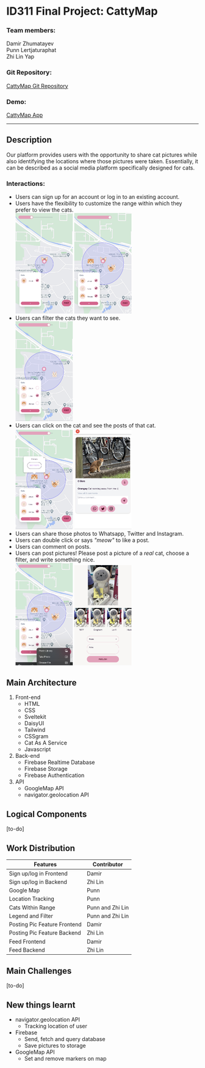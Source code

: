 # ID311 Final Project: CattyMap
### **Team members:** 
Damir Zhumatayev  
Punn Lertjaturaphat  
Zhi Lin Yap  
### **Git Repository:**
[CattyMap Git Repository](https://github.com/dameekoh/cattymap)
### **Demo:**
[CattyMap App](https://develop-cattymap.netlify.app)

___
## Description 
Our platform provides users with the opportunity to share cat pictures while also identifying the locations where those pictures were taken. Essentially, it can be described as a social media platform specifically designed for cats.

### **Interactions:**
- Users can sign up for an account or log in to an existing account.   
- Users have the flexibility to customize the range within which they prefer to view the cats.  
  <img src = 'ReadMepics/IMG_6011.jpg' alt="Adjust range" style="width: 150px">
  <img src = 'ReadMepics/IMG_6010.jpg' alt="Adjust range" style="width: 150px">  
- Users can filter the cats they want to see.  
  <img src = 'ReadMepics/filter.png' alt="Filter cats" style="width: 150px">
- Users can click on the cat and see the posts of that cat.  
  <img src = 'ReadMepics/IMG_6013.jpg' alt="See Posts" style="width: 150px">
  <img src = 'ReadMepics/IMG_6014.jpg' alt="See Posts" style="width: 150px">
- Users can share those photos to Whatsapp, Twitter and Instagram.  
- Users can double click or says *"meow"* to like a post.  
- Users can comment on posts. 
- Users can post pictures! Please post a picture of a *real* cat, choose a filter, and write something nice.  
  <img src = 'ReadMepics/photo.jpg' alt="See Posts" style="width: 150px">
  <img src = 'ReadMepics/photo2.jpg' alt="See Posts" style="width: 150px">

## Main Architecture  
1. Front-end 
   - HTML 
   - CSS
   - Sveltekit 
   - DaisyUI
   - Tailwind
   - CSSgram
   - Cat As A Service
   - Javascript
2. Back-end 
   - Firebase Realtime Database 
   - Firebase Storage
   - Firebase Authentication 
3. API
   - GoogleMap API  
   - navigator.geolocation API
  
## Logical Components  
[to-do] 

## Work Distribution  
| Features      | Contributor |
| ----------- | ----------- |
| Sign up/log in Frontend     | Damir       |
| Sign up/log in Backend   | Zhi Lin       |
| Google Map | Punn      |
| Location Tracking | Punn      |
| Cats Within Range| Punn and Zhi Lin     |
| Legend and Filter| Punn and Zhi Lin     |
| Posting Pic Feature Frontend | Damir      |
| Posting Pic Feature Backend |  Zhi Lin     |
| Feed Frontend | Damir      |
| Feed Backend |  Zhi Lin     |


## Main Challenges  
[to-do]  

## New things learnt 
- navigator.geolocation API 
  + Tracking location of user
- Firebase 
  + Send, fetch and query database 
  + Save pictures to storage 
- GoogleMap API  
  + Set and remove markers on map 